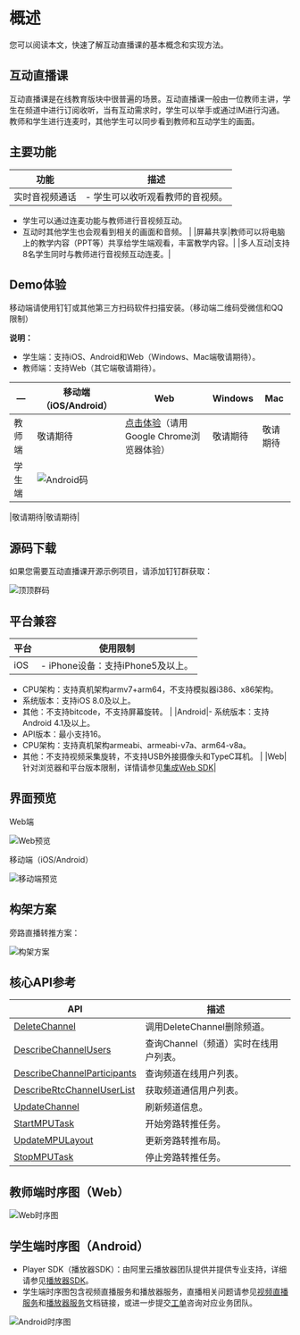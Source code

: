 # 概述

您可以阅读本文，快速了解互动直播课的基本概念和实现方法。

## 互动直播课

互动直播课是在线教育版块中很普遍的场景。互动直播课一般由一位教师主讲，学生在频道中进行订阅收听，当有互动需求时，学生可以举手或通过IM进行沟通。教师和学生进行连麦时，其他学生可以同步看到教师和互动学生的画面。

## 主要功能

|功能|描述|
|--|--|
|实时音视频通话|-   学生可以收听观看教师的音视频。
-   学生可以通过连麦功能与教师进行音视频互动。
-   互动时其他学生也会观看到相关的画面和音频。 |
|屏幕共享|教师可以将电脑上的教学内容（PPT等）共享给学生端观看，丰富教学内容。|
|多人互动|支持8名学生同时与教师进行音视频互动连麦。|

## Demo体验

移动端请使用钉钉或其他第三方扫码软件扫描安装。（移动端二维码受微信和QQ限制）

**说明：**

-   学生端：支持iOS、Android和Web（Windows、Mac端敬请期待）。
-   教师端：支持Web（其它端敬请期待）。

|—|移动端（iOS/Android）|Web|Windows|Mac|
|--|----------------|---|-------|---|
|教师端|敬请期待|[点击体验](https://alivc-demo-cms.alicdn.com/html-demo/test/play-class/index.html#/)（请用Google Chrome浏览器体验）|敬请期待|敬请期待|
|学生端|![Android码](https://static-aliyun-doc.oss-cn-hangzhou.aliyuncs.com/assets/img/zh-CN/6860749951/p135182.png)

|敬请期待|敬请期待|

## 源码下载

如果您需要互动直播课开源示例项目，请添加钉钉群获取：

![顶顶群码](https://static-aliyun-doc.oss-cn-hangzhou.aliyuncs.com/assets/img/zh-CN/0460749951/p135857.png)

## 平台兼容

|平台|使用限制|
|--|----|
|iOS|-   iPhone设备：支持iPhone5及以上。
-   CPU架构：支持真机架构armv7+arm64，不支持模拟器i386、x86架构。
-   系统版本：支持iOS 8.0及以上。
-   其他：不支持bitcode，不支持屏幕旋转。 |
|Android|-   系统版本：支持Android 4.1及以上。
-   API版本：最小支持16。
-   CPU架构：支持真机架构armeabi、armeabi-v7a、arm64-v8a。
-   其他：不支持视频采集旋转，不支持USB外接摄像头和TypeC耳机。 |
|Web|针对浏览器和平台版本限制，详情请参见[集成Web SDK](https://help.aliyun.com/document_detail/126137.html#task-1253936)|

## 界面预览

Web端

![Web预览](https://static-aliyun-doc.oss-cn-hangzhou.aliyuncs.com/assets/img/zh-CN/0460749951/p129120.png)

移动端（iOS/Android）

![移动端预览](https://static-aliyun-doc.oss-cn-hangzhou.aliyuncs.com/assets/img/zh-CN/0460749951/p129585.png)

## 构架方案

旁路直播转推方案：

![构架方案](https://static-aliyun-doc.oss-cn-hangzhou.aliyuncs.com/assets/img/zh-CN/0460749951/p129131.jpeg)

## 核心API参考

|API|描述|
|---|--|
|[DeleteChannel](https://help.aliyun.com/document_detail/72644.html)|调用DeleteChannel删除频道。|
|[DescribeChannelUsers](https://help.aliyun.com/document_detail/154867.html#doc-api-rtc-DescribeChannelUsers)|查询Channel（频道）实时在线用户列表。|
|[DescribeChannelParticipants](https://help.aliyun.com/document_detail/132140.html#doc-api-rtc-DescribeChannelParticipants)|查询频道在线用户列表。|
|[DescribeRtcChannelUserList](https://help.aliyun.com/document_detail/132141.html#doc-api-rtc-DescribeRtcChannelUserList)|获取频道通信用户列表。|
|[UpdateChannel](https://help.aliyun.com/document_detail/72645.html#doc-api-rtc-UpdateChannel)|刷新频道信息。|
|[StartMPUTask](https://help.aliyun.com/document_detail/93183.html)|开始旁路转推任务。|
|[UpdateMPULayout](https://help.aliyun.com/document_detail/139445.html)|更新旁路转推布局。|
|[StopMPUTask](https://help.aliyun.com/document_detail/93184.html)|停止旁路转推任务。|

## 教师端时序图（Web）

![Web时序图](https://static-aliyun-doc.oss-cn-hangzhou.aliyuncs.com/assets/img/zh-CN/0460749951/p129134.png)

## 学生端时序图（Android）

-   Player SDK（播放器SDK）：由阿里云播放器团队提供并提供专业支持，详细请参见[播放器SDK](https://help.aliyun.com/document_detail/125579.html)。
-   学生端时序图包含视频直播服务和播放器服务，直播相关问题请参见[视频直播服务](https://help.aliyun.com/document_detail/29951.html)和[播放器服务](https://help.aliyun.com/document_detail/125579.html)文档链接，或进一步提交[工单](https://www.aliyun.com/contact)咨询对应业务团队。

![Android时序图](https://static-aliyun-doc.oss-cn-hangzhou.aliyuncs.com/assets/img/zh-CN/0460749951/p129863.png)

